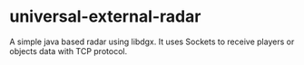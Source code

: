 # universal-external-radar
A simple java based radar using libdgx. It uses Sockets to receive players or objects data with TCP protocol.
